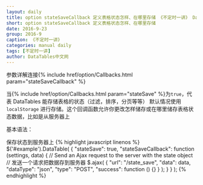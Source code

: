 ```yaml
---
layout: daily
title: option stateSaveCallback 定义表格状态怎样、在哪里存储 《不定时一讲》 DataTables中文网
short: option stateSaveCallback 定义表格状态怎样、在哪里存储
date: 2016-9-23
group: 2016-9
caption: 《不定时一讲》
categories: manual daily
tags: [不定时一讲]
author: DataTables中文网
---
```

参数详解连接{% include href/option/Callbacks.html param="stateSaveCallback" %}

当{% include href/option/Callbacks.html param="stateSave" %}为`true`，代表 DataTables 能存储表格的状态（过滤，排序，分页等等）
默认情况使用 `localStorage` 进行存储。这个回调函数允许你更改怎样储存或在哪里储存表格状态数据，比如是从服务器上
<!--more-->

基本语法：

保存状态到服务器上
{% highlight javascript linenos %}
$('#example').DataTable( {
  "stateSave": true,
  "stateSaveCallback": function (settings, data) {
    // Send an Ajax request to the server with the state object
    // 发送一个请求把数据存到服务器
    $.ajax( {
      "url": "/state_save",
      "data": data,
      "dataType": "json",
      "type": "POST",
      "success": function () {}
    } );
  }
} );
{% endhighlight %}
